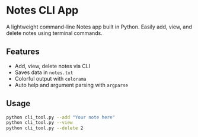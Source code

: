 # Notes CLI App

A lightweight command-line Notes app built in Python. 
Easily add, view, and delete notes using terminal commands.

## Features
- Add, view, delete notes via CLI
- Saves data in `notes.txt`
- Colorful output with `colorama`
- Auto help and argument parsing with `argparse`

## Usage
```bash
python cli_tool.py --add "Your note here"
python cli_tool.py --view
python cli_tool.py --delete 2
